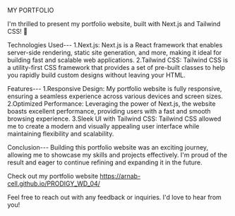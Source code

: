 MY PORTFOLIO

I'm thrilled to present my portfolio website, built with Next.js and Tailwind CSS! 🚀

Technologies Used---
1.Next.js: Next.js is a React framework that enables server-side rendering, static site generation, and more, making it ideal for building fast and scalable web applications.
2.Tailwind CSS: Tailwind CSS is a utility-first CSS framework that provides a set of pre-built classes to help you rapidly build custom designs without leaving your HTML.

Features---
1.Responsive Design: My portfolio website is fully responsive, ensuring a seamless experience across various devices and screen sizes.
2.Optimized Performance: Leveraging the power of Next.js, the website boasts excellent performance, providing users with a fast and smooth browsing experience.
3.Sleek UI with Tailwind CSS: Tailwind CSS allowed me to create a modern and visually appealing user interface while maintaining flexibility and scalability.

Conclusion---
Building this portfolio website was an exciting journey, allowing me to showcase my skills and projects effectively. I'm proud of the result and eager to continue refining and expanding it in the future.

Check out my portfolio website https://arnab-cell.github.io/PRODIGY_WD_04/

Feel free to reach out with any feedback or inquiries. I'd love to hear from you!
